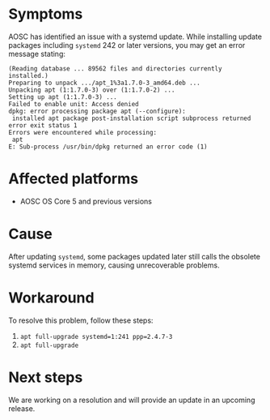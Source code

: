 <!-- TITLE: ERR-SYS-00009: Error Updating to Systemd 242 -->
<!-- SUBTITLE: Obsolete systemd services in memory cause problems -->

# Symptoms

AOSC has identified an issue with a systemd update. While installing update packages including `systemd` 242 or later versions, you may get an error message stating:

```shell
(Reading database ... 89562 files and directories currently installed.)
Preparing to unpack .../apt_1%3a1.7.0-3_amd64.deb ...
Unpacking apt (1:1.7.0-3) over (1:1.7.0-2) ...
Setting up apt (1:1.7.0-3) ...
Failed to enable unit: Access denied
dpkg: error processing package apt (--configure):
 installed apt package post-installation script subprocess returned error exit status 1
Errors were encountered while processing:
 apt
E: Sub-process /usr/bin/dpkg returned an error code (1)
```

# Affected platforms

- AOSC OS Core 5 and previous versions

# Cause

After updating `systemd`, some packages updated later still calls the obsolete systemd services in memory, causing unrecoverable problems.

# Workaround

To resolve this problem, follow these steps:

1. `apt full-upgrade systemd=1:241 ppp=2.4.7-3`
2. `apt full-upgrade`

# Next steps

We are working on a resolution and will provide an update in an upcoming release.

